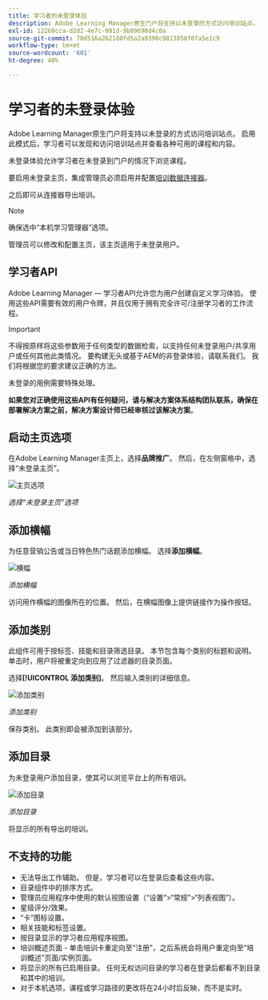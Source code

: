 ```yaml
---
title: 学习者的未登录体验
description: Adobe Learning Manager原生门户将支持以未登录的方式访问培训站点。 启用此模式后，学习者可以发现和访问培训站点并查看各种可用的课程和内容。 未登录体验允许学习者在未登录到门户的情况下浏览课程。
exl-id: 12260cca-d2d2-4e7c-991d-9b09690d4c0a
source-git-commit: 70d516a262180fd5a2a9390c9813058f0fa5e1c9
workflow-type: tm+mt
source-wordcount: '601'
ht-degree: 40%

---
```


# 学习者的未登录体验

Adobe Learning Manager原生门户将支持以未登录的方式访问培训站点。 启用此模式后，学习者可以发现和访问培训站点并查看各种可用的课程和内容。

未登录体验允许学习者在未登录到门户的情况下浏览课程。

要启用未登录主页，集成管理员必须启用并配置[培训数据连接器](/help/migrated/integration-admin/feature-summary/connectors.md#training-data-access)。

之后即可从连接器导出培训。

>[!NOTE]
>
>确保选中“本机学习管理器”选项。

管理员可以修改和配置主页，该主页适用于未登录用户。

## 学习者API

Adobe Learning Manager — 学习者API允许您为用户创建自定义学习体验。 使用这些API需要有效的用户令牌，并且仅用于拥有完全许可/注册学习者的工作流程。

>[!IMPORTANT]
>
>不得按原样将这些参数用于任何类型的数据检索，以支持任何未登录用户/共享用户或任何其他此类情况。 要构建无头或基于AEM的非登录体验，请联系我们。 我们将根据您的要求建议正确的方法。

未登录的用例需要特殊处理。

**如果您对正确使用这些API有任何疑问，请与解决方案体系结构团队联系，确保在部署解决方案之前，解决方案设计师已经审核过该解决方案**。

## 启动主页选项

在Adobe Learning Manager主页上，选择&#x200B;**品牌推广**。 然后，在左侧窗格中，选择“未登录主页”。

![主页选项](assets/non-logged-in-homepage.png)

*选择“未登录主页”选项*

## 添加横幅

为任意营销公告或当日特色热门话题添加横幅。 选择&#x200B;**添加横幅**。

![横幅](assets/add-banner-image.png)

*添加横幅*

访问用作横幅的图像所在的位置。 然后，在横幅图像上提供链接作为操作按钮。

## 添加类别

此组件可用于按标签、技能和目录筛选目录。 本节包含每个类别的标题和说明。 单击时，用户将被重定向到应用了过滤器的目录页面。

选择&#x200B;**[!UICONTROL 添加类别]**。 然后输入类别的详细信息。

![添加类别](assets/add-category.png)

*添加类别*

保存类别。 此类别即会被添加到该部分。

## 添加目录

为未登录用户添加目录，使其可以浏览平台上的所有培训。

![添加目录](assets/add-catalog.png)

*添加目录*

将显示的所有导出的培训。

## 不支持的功能

* 无法导出工作辅助。 但是，学习者可以在登录后查看这些内容。
* 目录组件中的排序方式。
* 管理员应用程序中使用的默认视图设置（“设置”>“常规”>“列表视图”）。
* 星级评分/效果。
* “卡”图标设置。
* 相关技能和标签设置。
* 按目录显示的学习者应用程序视图。
* 培训概述页面 - 单击培训卡重定向至“注册”，之后系统会将用户重定向至“培训概述”页面/实例页面。
* 将显示的所有已启用目录。 任何无权访问目录的学习者在登录后都看不到目录和其中的培训。
* 对于本机选项，课程或学习路径的更改将在24小时后反映，而不是实时。
